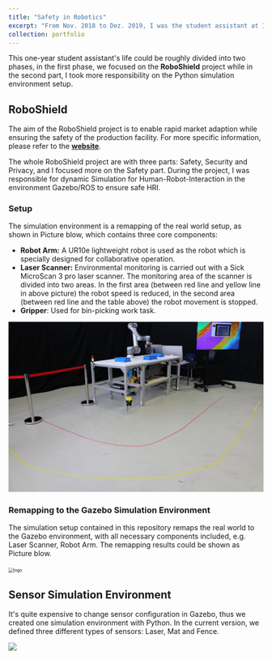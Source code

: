 ```yaml
---
title: "Safety in Robotics"
excerpt: "From Nov. 2018 to Dez. 2019, I was the student assistant at Institute for Anthropomatics and Robotics (IAR) - Intelligent Process Automation (IPR) with [Prof.Dr.-Ing Torsten Kroeger](https://www.ipr.kit.edu/mitarbeiter_2538.php) and [M.Sc. Woo-Jeong Baek](https://www.ipr.kit.edu/mitarbeiter_3113.php), where we focused on the safe interaction between robotics and human and safety sensor configuration. <br/><img src='/images/project/hiwi_sensor_configuration.gif'>"
collection: portfolio
---
```

This one-year student assistant's life could be roughly divided into two phases, in the first phase, we focused on the **RoboShield** project while in the second part, I took more responsibility on the Python simulation environment setup.

## RoboShield
The aim of the RoboShield project is to enable rapid market adaption while ensuring the safety of the production facility. For more specific information, please refer to the [**website**](https://www.roboshield-bw.de/).

The whole RoboShield project are with three parts: Safety, Security and Privacy, and I focused more on the Safety part. During the project, I was responsible for dynamic Simulation for Human-Robot-Interaction in the environment Gazebo/ROS to ensure safe HRI.


### Setup

The simulation environment is a remapping of the real world setup, as shown in Picture blow, which contains three core components:
- **Robot Arm:** A UR10e lightweight robot is used as the robot which is specially designed for collaborative operation.
- **Laser Scanner:** Environmental monitoring is carried out with a Sick MicroScan 3 pro laser scanner. The monitoring area of the scanner is divided into two areas. In the first area (between red line and yellow line in above picture) the robot speed is reduced, in the second area (between red line and the table above) the robot movement is stopped.
- **Gripper**: Used for bin-picking work task.

<img src="/images/project/hiwi_demonstrator_real_world.JPG" alt="logo" style="zoom:60%;" />


### Remapping to the Gazebo Simulation Environment 

The simulation setup contained in this repository remaps the real world to the Gazebo environment, with all 
necessary components included, e.g. Laser Scanner, Robot Arm. The remapping results could be shown as Picture blow.

<img src="/images/project/hiwi_visual_gazebo_rviz.gif" alt="logo" style="zoom:60%;" />

## Sensor Simulation Environment
It's quite expensive to change sensor configuration in Gazebo, thus we created  one simulation environment with Python. In the current version, we defined three different types of sensors: Laser, Mat and Fence.

<img src='/images/project/hiwi_sensor_configuration.gif'>